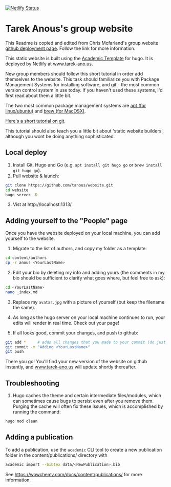 [![Netlify Status](https://api.netlify.com/api/v1/badges/529f4c62-9c9e-4325-b285-63d9c6a765e1/deploy-status)](https://app.netlify.com/sites/startling-dolphin-15f816/deploys)

# Tarek Anous's group website

This Readme is copied and edited from Chris Mcfarland's group website [github deployment page](https://github.com/cancerevo/website). Follow the link for more information.

This static website is built using the [Academic Template](https://academic-demo.netlify.app/) for hugo. It is deployed by Netlify at www.tarek-ano.us. 

New group members should follow this short tutorial in order add themselves to the website. This task should familiarize you with Package Management Systems for installing software, and git - the most common version control system in use today. If you haven't used these systems, I'd first read about them a little bit. 

The two most common package management systems are [apt (for linux/ubuntu)](https://help.ubuntu.com/community/AptGet/Howto) and [brew (for MacOSX)](https://brew.sh/). 

[Here's a short tutorial on git](https://product.hubspot.com/blog/git-and-github-tutorial-for-beginners). 

This tutorial should also teach you a little bit about 'static website builders', although you wont be doing anything sophisticated. 

## Local deploy 

1. Install Git, Hugo and Go (e.g. `apt install git hugo go` or `brew install git hugo go`). 
2. Pull website & launch:
```sh
git clone https://github.com/tanous/website.git
cd website
hugo server -D
```
3. Vist at http://localhost:1313/

## Adding yourself to the "People" page

Once you have the website deployed on your local machine, you can add yourself to the website.  

1. Migrate to the list of authors, and copy my folder as a template:
```sh
cd content/authors
cp -r anous <YourLastName>
```

2. Edit your bio by deleting my info and adding yours (the comments in my bio should be sufficient to clarify what goes where, but feel free to ask):
```sh
cd <YourLastName>
nano _index.md
```

3. Replace my `avatar.jpg` with a picture of yourself (but keep the filename the same). 

4. As long as the hugo server on your local machine continues to run, your edits will render in real time. Check out your page!

5. If all looks good, commit your changes, and push to github: 
```sh
git add *     # adds all changes that you made to your commit (do just "git add _index.md avatar.jpg" if you edited other files)
git commit -m "Adding <YourLastName>"
git push
```
There you go! You'll find your new version of the website on github instantly, and www.tarek-ano.us will update shortly thereafter. 

## Troubleshooting

1. Hugo caches the theme and certain intermediate files/modules, which can sometimes cause bugs to persist even after you remove them. Purging the cache will often fix these issues, which is accomplished by running the command: 
```sh
hugo mod clean
```

## Adding a publication

To add a publication, use the `academic` CLI tool to create a new publication folder in the content/publications/ directory with 
```sh
academic import --bibtex data/<NewPublication>.bib
```
 See https://wowchemy.com/docs/content/publications/ for more information.